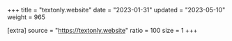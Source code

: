 +++
title = "textonly.website"
date = "2023-01-31"
updated = "2023-05-10"
weight = 965

[extra]
source = "https://textonly.website"
ratio = 100
size = 1
+++
